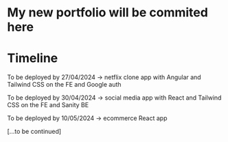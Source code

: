 # My new portfolio will be commited here

# Timeline

To be deployed by 27/04/2024 -> netflix clone app with Angular and Tailwind CSS on the FE and Google auth

To be deployed by 30/04/2024 -> social media app with React and Tailwind CSS on the FE and Sanity BE

To be deployed by 10/05/2024 -> ecommerce React app

[...to be continued]
